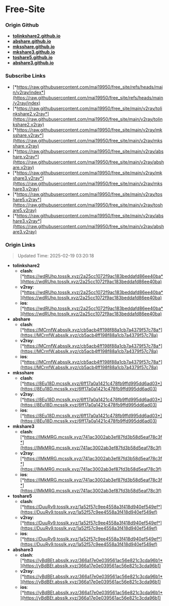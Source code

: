 # Free-Site

### Origin Github

- [**tolinkshare2.github.io**](https://github.com/tolinkshare2/tolinkshare2.github.io)
- [**abshare.github.io**](https://github.com/abshare/abshare.github.io)
- [**mksshare.github.io**](https://github.com/mksshare/mksshare.github.io)
- [**mkshare3.github.io**](https://github.com/mkshare3/mkshare3.github.io)
- [**toshare5.github.io**](https://github.com/toshare5/toshare5.github.io)
- [**abshare3.github.io**](https://github.com/abshare3/abshare3.github.io)

### Subscribe Links

- [*https://raw.githubusercontent.com/mai19950/free_site/refs/heads/main/v2ray/index*](https://raw.githubusercontent.com/mai19950/free_site/refs/heads/main/v2ray/index)
- [*https://raw.githubusercontent.com/mai19950/free_site/main/v2ray/tolinkshare2.v2ray*](https://raw.githubusercontent.com/mai19950/free_site/main/v2ray/tolinkshare2.v2ray)
- [*https://raw.githubusercontent.com/mai19950/free_site/main/v2ray/mksshare.v2ray*](https://raw.githubusercontent.com/mai19950/free_site/main/v2ray/mksshare.v2ray)
- [*https://raw.githubusercontent.com/mai19950/free_site/main/v2ray/abshare.v2ray*](https://raw.githubusercontent.com/mai19950/free_site/main/v2ray/abshare.v2ray)
- [*https://raw.githubusercontent.com/mai19950/free_site/main/v2ray/mkshare3.v2ray*](https://raw.githubusercontent.com/mai19950/free_site/main/v2ray/mkshare3.v2ray)
- [*https://raw.githubusercontent.com/mai19950/free_site/main/v2ray/toshare5.v2ray*](https://raw.githubusercontent.com/mai19950/free_site/main/v2ray/toshare5.v2ray)
- [*https://raw.githubusercontent.com/mai19950/free_site/main/v2ray/abshare3.v2ray*](https://raw.githubusercontent.com/mai19950/free_site/main/v2ray/abshare3.v2ray)

### Origin Links

> Updated Time: 2025-02-19 03:20:18

- **tolinkshare2**
  - **clash**: [*https://wdRUhp.tosslk.xyz/2a25cc1072f9ac183beddafd86ee40ba*](https://wdRUhp.tosslk.xyz/2a25cc1072f9ac183beddafd86ee40ba)
  - **v2ray**: [*https://wdRUhp.tosslk.xyz/2a25cc1072f9ac183beddafd86ee40ba*](https://wdRUhp.tosslk.xyz/2a25cc1072f9ac183beddafd86ee40ba)
  - **ios**: [*https://wdRUhp.tosslk.xyz/2a25cc1072f9ac183beddafd86ee40ba*](https://wdRUhp.tosslk.xyz/2a25cc1072f9ac183beddafd86ee40ba)
- **abshare**
  - **clash**: [*https://MCrnfW.absslk.xyz/cb5acb4ff198f88a1cb7a4379f57c78a*](https://MCrnfW.absslk.xyz/cb5acb4ff198f88a1cb7a4379f57c78a)
  - **v2ray**: [*https://MCrnfW.absslk.xyz/cb5acb4ff198f88a1cb7a4379f57c78a*](https://MCrnfW.absslk.xyz/cb5acb4ff198f88a1cb7a4379f57c78a)
  - **ios**: [*https://MCrnfW.absslk.xyz/cb5acb4ff198f88a1cb7a4379f57c78a*](https://MCrnfW.absslk.xyz/cb5acb4ff198f88a1cb7a4379f57c78a)
- **mksshare**
  - **clash**: [*https://8Eu18D.mcsslk.xyz/6ff17a0a1421c478fb9ffd995dd6ad03*](https://8Eu18D.mcsslk.xyz/6ff17a0a1421c478fb9ffd995dd6ad03)
  - **v2ray**: [*https://8Eu18D.mcsslk.xyz/6ff17a0a1421c478fb9ffd995dd6ad03*](https://8Eu18D.mcsslk.xyz/6ff17a0a1421c478fb9ffd995dd6ad03)
  - **ios**: [*https://8Eu18D.mcsslk.xyz/6ff17a0a1421c478fb9ffd995dd6ad03*](https://8Eu18D.mcsslk.xyz/6ff17a0a1421c478fb9ffd995dd6ad03)
- **mkshare3**
  - **clash**: [*https://IMkMRG.mcsslk.xyz/741ac3002ab3ef87fd3b58d5eaf78c3f*](https://IMkMRG.mcsslk.xyz/741ac3002ab3ef87fd3b58d5eaf78c3f)
  - **v2ray**: [*https://IMkMRG.mcsslk.xyz/741ac3002ab3ef87fd3b58d5eaf78c3f*](https://IMkMRG.mcsslk.xyz/741ac3002ab3ef87fd3b58d5eaf78c3f)
  - **ios**: [*https://IMkMRG.mcsslk.xyz/741ac3002ab3ef87fd3b58d5eaf78c3f*](https://IMkMRG.mcsslk.xyz/741ac3002ab3ef87fd3b58d5eaf78c3f)
- **toshare5**
  - **clash**: [*https://DuuRv9.tosslk.xyz/1a52f57c9ee4558a3f418d940ef549ef*](https://DuuRv9.tosslk.xyz/1a52f57c9ee4558a3f418d940ef549ef)
  - **v2ray**: [*https://DuuRv9.tosslk.xyz/1a52f57c9ee4558a3f418d940ef549ef*](https://DuuRv9.tosslk.xyz/1a52f57c9ee4558a3f418d940ef549ef)
  - **ios**: [*https://DuuRv9.tosslk.xyz/1a52f57c9ee4558a3f418d940ef549ef*](https://DuuRv9.tosslk.xyz/1a52f57c9ee4558a3f418d940ef549ef)
- **abshare3**
  - **clash**: [*https://yBdBEt.absslk.xyz/366a17e0e039561ac56e821c3cda96b1*](https://yBdBEt.absslk.xyz/366a17e0e039561ac56e821c3cda96b1)
  - **v2ray**: [*https://yBdBEt.absslk.xyz/366a17e0e039561ac56e821c3cda96b1*](https://yBdBEt.absslk.xyz/366a17e0e039561ac56e821c3cda96b1)
  - **ios**: [*https://yBdBEt.absslk.xyz/366a17e0e039561ac56e821c3cda96b1*](https://yBdBEt.absslk.xyz/366a17e0e039561ac56e821c3cda96b1)
